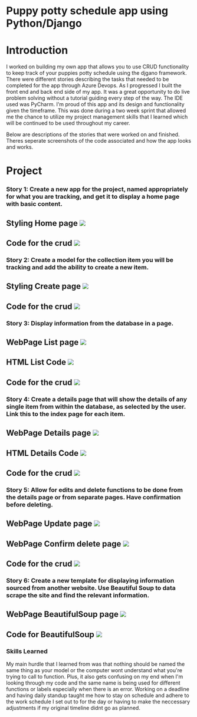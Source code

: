 # Puppy potty schedule app using Python/Django

# Introduction
I worked on building my own app that allows you to use CRUD functionality to keep track of your puppies potty schedule using the djgano framework. There were different stories describing the tasks that needed to be completed for the app through Azure Devops. As I progressed I built the front end and back end side of my app. It was a great opportunity to do live problem solving without a tutorial guiding every step of the way. The IDE used was PyCharm. I'm proud of this app and its design and functionality given the timeframe. This was done during a two week sprint that allowed me the chance to utilize my project management skills that I learned which will be continued to be used throughout my career.

Below are descriptions of the stories that were worked on and finished. Theres seperate screenshots of the code associated and how the app looks and works.

# Project

### Story 1: Create a new app for the project, named appropriately for what you are tracking, and get it to display a home page with basic content.
## Styling Home page ![](images/App(home).png)
## Code for the crud ![](images/Crud.png) 
    
### Story 2: Create a model for the collection item you will be tracking and add the ability to create a new item.
## Styling Create page ![](images/App(create).png)
## Code for the crud ![](images/Crud.png) 


### Story 3: Display information from the database in a page.
## WebPage List page ![](images/App(list).png)
## HTML List Code ![](images/ListHTML.png)
## Code for the crud ![](images/Crud.png) 

### Story 4: Create a details page that will show the details of any single item from within the database, as selected by the user. Link this to the index page for each item.
## WebPage Details page ![](images/App(Details).png)  
## HTML Details Code ![](images/DetailsHTML.png)
## Code for the crud ![](images/Crud(2).png) 
    
### Story 5: Allow for edits and delete functions to be done from the details page or from separate pages. Have confirmation before deleting.
## WebPage Update page ![](images/App(update).png) 
## WebPage Confirm delete page ![](images/App(ConfirmDelete).png) 
## Code for the crud ![](images/Crud(2).png)
 
### Story 6: Create a new template for displaying information sourced from another website. Use Beautiful Soup to data scrape the site and find the relevant information.
## WebPage BeautifulSoup page ![](images/App(BeautifulSoup).png) 
## Code for BeautifulSoup ![](images/BeautifulSoup.png)

### Skills Learned
My main hurdle that I learned from was that nothing should be named the same thing as your model or the computer wont understand what you're trying to call to function. Plus, it also gets confusing on my end when I'm looking through my code and the same name is being used for different functions or labels especially when there is an error.
Working on a deadline and having daily standup taught me how to stay on schedule and adhere to the work schedule I set out to for the day or having to make the neccessary adjustments if my original timeline didnt go as planned. 

